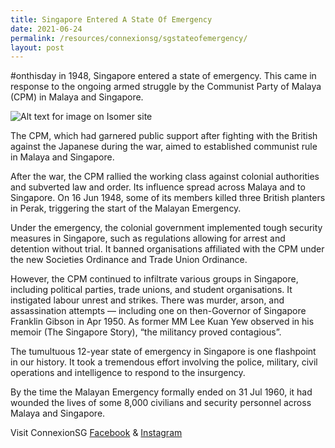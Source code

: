 ```yaml
---
title: Singapore Entered A State Of Emergency
date: 2021-06-24
permalink: /resources/connexionsg/sgstateofemergency/
layout: post
---
```

#onthisday in 1948, Singapore entered a state of emergency. This came in response to the ongoing armed struggle by the Communist Party of Malaya (CPM) in Malaya and Singapore. 

  ![Alt text for image on Isomer site](/images/stateofemergency.jpeg)

The CPM, which had garnered public support after fighting with the British against the Japanese during the war, aimed to established communist rule in Malaya and Singapore. 

After the war, the CPM rallied the working class against colonial authorities and subverted law and order. Its influence spread across Malaya and to Singapore. On 16 Jun 1948, some of its members killed three British planters in Perak, triggering the start of the Malayan Emergency.

Under the emergency, the colonial government implemented tough security measures in Singapore, such as regulations allowing for arrest and detention without trial. It banned organisations affiliated with the CPM under the new Societies Ordinance and Trade Union Ordinance.

However, the CPM continued to infiltrate various groups in Singapore, including political parties, trade unions, and student organisations. It instigated labour unrest and strikes. There was murder, arson, and assassination attempts — including one on then-Governor of Singapore Franklin Gibson in Apr 1950. As former MM Lee Kuan Yew observed in his memoir (The Singapore Story), “the militancy proved contagious”.

The tumultuous 12-year state of emergency in Singapore is one flashpoint in our history. It took a tremendous effort involving the police, military, civil operations and intelligence to respond to the insurgency. 

By the time the Malayan Emergency formally ended on 31 Jul 1960, it had wounded the lives of some 8,000 civilians and security personnel across Malaya and Singapore.

Visit ConnexionSG [Facebook](https://www.facebook.com/ConnexionSG) & [Instagram](https://www.instagram.com/connexionsg/)